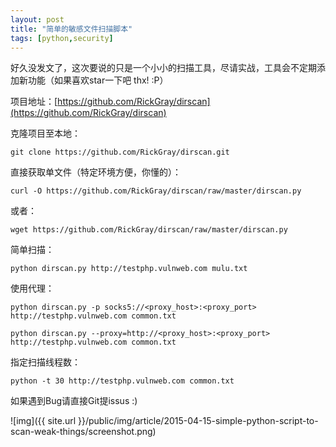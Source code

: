 ```yaml
---
layout: post
title: "简单的敏感文件扫描脚本"
tags: [python,security]
---
```



好久没发文了，这次要说的只是一个小小的扫描工具，尽请实战，工具会不定期添加新功能（如果喜欢star一下吧 thx! :P）

项目地址：[https://github.com/RickGray/dirscan](https://github.com/RickGray/dirscan)

克隆项目至本地：

    git clone https://github.com/RickGray/dirscan.git

直接获取单文件（特定环境方便，你懂的）：

    curl -O https://github.com/RickGray/dirscan/raw/master/dirscan.py

或者：

    wget https://github.com/RickGray/dirscan/raw/master/dirscan.py

简单扫描：

    python dirscan.py http://testphp.vulnweb.com mulu.txt

使用代理：

    python dirscan.py -p socks5://<proxy_host>:<proxy_port> http://testphp.vulnweb.com common.txt

    python dirscan.py --proxy=http://<proxy_host>:<proxy_port> http://testphp.vulnweb.com common.txt

指定扫描线程数：

    python -t 30 http://testphp.vulnweb.com common.txt

如果遇到Bug请直接Git提issus :)

![img]({{ site.url }}/public/img/article/2015-04-15-simple-python-script-to-scan-weak-things/screenshot.png)
